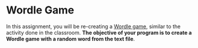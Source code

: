 # Wordle Game
In this assignment, you will be re-creating a [Wordle game](https://www.nytimes.com/games/wordle/index.html), similar to the activity done in the classroom.  **The objective of your program is to create a Wordle game with a random word from the text file**.
